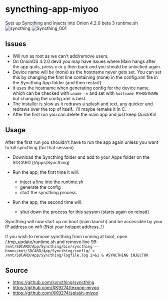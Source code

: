 # syncthing-app-miyoo
Sets up Syncthing and injects into Onion 4.2.0 beta 3 runtime.sh
![syncthing](https://github.com/XK9274/syncthing-app-miyoo/assets/47260768/c705ce9c-ad1e-4e66-ac43-9ea16c82cf26)
![Syncthing_001](https://github.com/XK9274/syncthing-app-miyoo/assets/47260768/600624d1-fe60-4cfb-8d2a-3cefd71627a7)


## Issues 
- Will run as root as we can't add/remove users.
- On OnionOS 4.2.0 dev3 you may have issues where Main hangs after the app quits, press x or y then back and you should be unlocked again.
- Device name will be (none) as the hostname never gets set. You can set this by changing the first line containing (none) in the config.xml file in the Syncthing App folder (and then restart) 
- It uses the hostname when generating config for the device name, which can be checked with `uname -n` and set with `hostname MYHOSTNAME` but changing the config.xml is best.
- The installer is slow as it redraws a splash and text, any quicker and redraws over the top of itself.. i'll maybe remake it in C.
- After the first run you can delete the main app and just keep QuickKill

## Usage
After the first run you shouldn't have to run the app again unless you want to kill syncthing (for that session)

- Download the Syncthing folder and add to your Apps folder on the SDCARD (/Apps/Syncthing)

- Run the app, the first time it will:
	- inject a line into the runtime.sh 
	- generate the config
	- start the syncthing process
	
- Run the app, the second time will:
	- shut down the process for this session (starts again on reload)
	
Syncthing will now start up on boot (main launch) and be accessible by your IP address on wifi (!Not your hotspot address..!)

If you wish to remove syncthing from running at boot, open /.tmp_update/runtime.sh and remove line 99:
`/mnt/SDCARD/App/Syncthing/bin/syncthing --home=/mnt/SDCARD/App/Syncthing/config/ > /mnt/SDCARD/App/Syncthing/logfile.log 2>&1 & #SYNCTHING INJECTOR`
	
## Source
- https://github.com/syncthing/syncthing
- https://github.com/XK9274/texpop-miyoo
- https://github.com/XK9274/splash-miyoo
